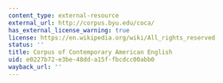 ```yaml
---
content_type: external-resource
external_url: http://corpus.byu.edu/coca/
has_external_license_warning: true
license: https://en.wikipedia.org/wiki/All_rights_reserved
status: ''
title: Corpus of Contemporary American English
uid: e0227b72-e3be-48dd-a15f-fbcdcc00abb0
wayback_url: ''
---
```

